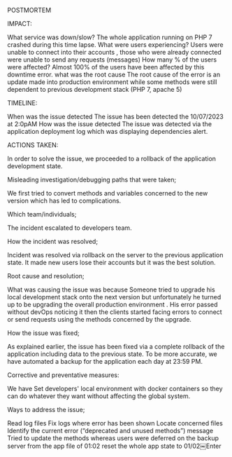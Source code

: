 POSTMORTEM

IMPACT:

What service was down/slow? The whole application running on PHP 7 crashed during this time lapse. What were users experiencing? Users were unable to connect into their accounts , those who were already connected were unable to send any requests (messages) How many % of the users were affected? Almost 100% of the users have been affected by this downtime error. what was the root cause The root cause of the error is an update made into production environment while some methods were still dependent to previous development stack (PHP 7, apache 5)

TIMELINE:

When was the issue detected The issue has been detected the 10/07/2023 at 2:0pAM How was the issue detected The issue was detected via the application deployment log which was displaying dependencies alert.

ACTIONS TAKEN:

In order to solve the issue, we proceeded to a rollback of the application development state.

Misleading investigation/debugging paths that were taken;

We first tried to convert methods and variables concerned to the new version which has led to complications.

Which team/individuals;

The incident escalated to developers team.

How the incident was resolved;

Incident was resolved via rollback on the server to the previous application state. It made new users lose their accounts but it was the best solution.

Root cause and resolution;

What was causing the issue was because Someone tried to upgrade his local development stack onto the next version but unfortunately he turned up to be upgrading the overall production environment . His error passed without devOps noticing it then the clients started facing errors to connect or send requests using the methods concerned by the upgrade.

How the issue was fixed;

As explained earlier, the issue has been fixed via a complete rollback of the application including data to the previous state. To be more accurate, we have automated a backup for the application each day at 23:59 PM.

Corrective and preventative measures:

We have Set developers' local environment with docker containers so they can do whatever they want without affecting the global system.

Ways to address the issue;

Read log files Fix logs where error has been shown Locate concerned files Identify the current error (“deprecated and unused methods”) message Tried to update the methods whereas users were deferred on the backup server from the app file of 01:02 reset the whole app state to 01/02￼Enter
